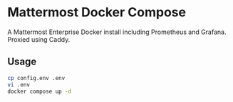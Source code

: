 # Mattermost Docker Compose

A Mattermost Enterprise Docker install including Prometheus and Grafana. Proxied using Caddy.

## Usage

```bash
cp config.env .env
vi .env
docker compose up -d
```
